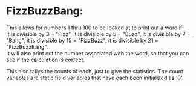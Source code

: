 # FizzBuzzBang:
This allows for numbers 1 thru 100 to be looked at to print out a word if:  
it is divisible by 3 = "Fizz", 
it is divisible by 5 = "Buzz", 
it is divisible by 7 = "Bang", 
it is divisible by 15 = "FizzBuzz", 
it is divisible by 21 = "FizzBuzzBang".  
It will also print out the number associated with the word, so that you can see if the calculation is correct.

This also tallys the counts of each, just to give the statistics.  The count variables are static field variables that have each been initialized as '0'.
